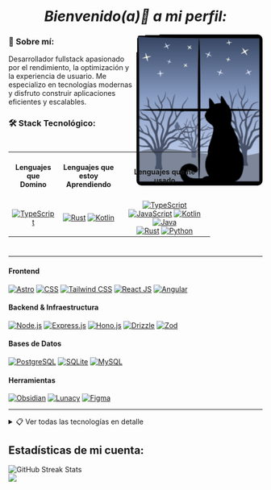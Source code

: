 <h1 align="center"><em>Bienvenido(a)👋 a mi perfil: </em></strong></h1>

<img align="right" src="./cat-1423_256.gif" width="250" height="300" align="top" style="border-radius:10px;">

### 🔗 Sobre mí:

Desarrollador fullstack apasionado por el rendimiento, la optimización y la experiencia de usuario. Me especializo en tecnologías modernas y disfruto construir aplicaciones eficientes y escalables.

### 🛠️ Stack Tecnológico:

<div style="display: flex; align-items: flex-start; justify-content: space-between; flex-wrap: wrap; gap: 20px; padding: 10px 0;">

  <!-- Tabla a la izquierda -->
  <div style="overflow-x: auto; flex: 1; min-width: 400px;">
    <table style="width: 100%; border-collapse: collapse; text-align: center;">
      <tr>
        <td><h4>Lenguajes que<br><span>Domino</span></h4></td>
        <td><h4>Lenguajes que<br><span>estoy Aprendiendo</span></h4></td>
        <td><h4>Lenguajes que he usado</h4></td>
      </tr>
      <tr>
        <td>
          <a href="https://www.typescriptlang.org/" target="_blank" title="TypeScript">
            <img src="https://skillicons.dev/icons?i=ts" alt="TypeScript"/></a>
        </td>
        <td>
          <a href="https://rust-lang.org/" target="_blank" title="Rust">
            <img src="https://skillicons.dev/icons?i=rust" alt="Rust" /></a>
          <a href="https://kotlinlang.org/" target="_blank" title="Kotlin">
            <img src="https://skillicons.dev/icons?i=kotlin" alt="Kotlin" /></a>
        </td>
        <td>
          <a href="https://www.typescriptlang.org/" target="_blank" title="TypeScript">
            <img src="https://skillicons.dev/icons?i=ts" alt="TypeScript" /></a>
          <a href="https://developer.mozilla.org/es/docs/Learn_web_development/Core/Scripting/What_is_JavaScript" target="_blank" title="JavaScript">
            <img src="https://skillicons.dev/icons?i=js" alt="JavaScript" /></a>
          <a href="https://kotlinlang.org/" target="_blank" title="Kotlin">
            <img src="https://skillicons.dev/icons?i=kotlin" alt="Kotlin" /></a>
          <a href="https://www.java.com/es/" target="_blank" title="Java">
            <img src="https://skillicons.dev/icons?i=java" alt="Java" /></a>
          <br>
          <a href="https://rust-lang.org/" target="_blank" title="Rust">
            <img src="https://skillicons.dev/icons?i=rust" alt="Rust" /></a>
          <a href="https://www.python.org/" target="_blank" title="Python">
            <img src="https://skillicons.dev/icons?i=python" alt="Python" /></a>
        </td>
      </tr>
    </table>
  </div>

</div>

---

#### Frontend

[![Astro][astro-badge]][astro-url]
[![CSS][css-badge]][css-url]
[![Tailwind CSS][tailwind-badge]][tailwind-url]
[![React JS][react-badge]][react-url]
[![Angular][angular-badge]][angular-url]

#### Backend & Infraestructura

[![Node.js][node-badge]][node-url]
[![Express.js][express-badge]][express-url]
[![Hono.js][hono-badge]][hono-url]
[![Drizzle][drizzle-badge]][drizzle-url]
[![Zod][zod-badge]][zod-url]

#### Bases de Datos

<div align="left">
  <a href="https://www.postgresql.org/" target="_blank">
    <img src="https://skillicons.dev/icons?i=postgres" alt="PostgreSQL" /></a>
  <a href="https://www.sqlite.org/" target="_blank">
    <img src="https://skillicons.dev/icons?i=sqlite" alt="SQLite" /></a>
  <a href="https://www.mysql.com/" target="_blank">
    <img src="https://skillicons.dev/icons?i=mysql" alt="MySQL" /></a>
</div>

#### Herramientas

[![Obsidian][obsidian-badge]][obsidian-url]
[![Lunacy][lunacy-badge]][lunacy-url]
[![Figma][figma-badge]][figma-url]

---

<details>
<summary>📋 Ver todas las tecnologías en detalle</summary>
<br/>

#### Lenguajes

[![Typescript][typescript-badge]][typescript-url]

#### Frontend & Diseño

[![Astro][astro-badge]][astro-url]
[![CSS][css-badge]][css-url]
[![Tailwind CSS][tailwind-badge]][tailwind-url]
[![React JS][react-badge]][react-url]
[![Angular][angular-badge]][angular-url]

#### Bases de Datos

[![PostgresSQL][postgres-badge]][postgres-url]
[![SQLite][SQLite-badge]][SQLite-url]
[![MySQL][mysql-badge]][mysql-url]

#### Herramientas

[![Obsidian][obsidian-badge]][obsidian-url]
[![Lunacy][lunacy-badge]][lunacy-url]
[![Figma][figma-badge]][figma-url]

</details>

## Estadísticas de mi cuenta:

<section style="text-align:left">
<img src="https://nirzak-streak-stats.vercel.app/?user=Alex-MRdevV&&card_width=470&theme=aura&locale=es&Type=compact" alt="GitHub Streak Stats"/>
</section>
<section>
<img src="https://github-readme-stats.vercel.app/api/top-langs/?username=Alex-MRdevV&layout=compact&langs_count=8&theme=radical" />
</section>

[Badges junto a las URLS para cualquier tipo de base de datos intercambiables.]: #
[postgres-url]: https://www.postgresql.org/
[postgres-badge]: https://img.shields.io/badge/postgres-%23316192.svg?style=for-the-badge&logo=postgresql&logoColor=white
[SQLite-url]: https://www.sqlite.org/
[SQLite-badge]: https://img.shields.io/badge/sqlite-%2307405e.svg?style=for-the-badge&logo=sqlite&logoColor=white
[mysql-url]: https://www.mysql.com/
[mysql-badge]: https://img.shields.io/badge/mysql-%3373f.svg?style=for-the-badge&logo=mysql&logoColor=black
[Badges junto a las URLS para cualquier tipo de herramientas y tecnologías intercambiables.]: #
[typescript-url]: https://www.typescriptlang.org/
[typescript-badge]: https://img.shields.io/badge/Typescript-007ACC?style=for-the-badge&logo=typescript&logoColor=white&color=352899
[zod-url]: https://zod.dev/
[zod-badge]: https://img.shields.io/badge/zod-F2957d?style=for-the-badge&logo=zod&logoColor=blue
[obsidian-url]: https://obsidian.md/
[obsidian-badge]: https://img.shields.io/badge/Obsidian-%23403d77.svg?style=for-the-badge&logo=obsidian&logoColor=8b12d5
[Badges junto a las URLS para el frontend y diseño.]: #
[astro-url]: https://astro.build/
[astro-badge]: https://img.shields.io/badge/Astro-fff?style=for-the-badge&logo=astro&logoColor=bd303a&color=352563
[tailwind-url]: https://tailwindcss.com/
[tailwind-badge]: https://img.shields.io/badge/Tailwind-ffffff?style=for-the-badge&logo=tailwindcss&logoColor=38bdf8
[css-url]: https:
[css-badge]: https://img.shields.io/badge/css-black?style=for-the-badge&logo=css3&logoColor=white&color=233e81
[react-url]: https://es.react.dev/
[react-badge]: https://shields.io/badge/react-white?style=for-the-badge&logo=react&logoColor=white&color=352563
[angular-url]: https://angular.io/
[angular-badge]: https://img.shields.io/badge/Angular-A232FC?style=for-the-badge&logo=angular&logoColor=EA193D
[lunacy-url]: https://iconos8.es/lunacy
[lunacy-badge]: https://shields.io/badge/Lunacy-179DE9?style=for-the-badge&logo=lunacy&logoColor=white&color=2cc0e4
[figma-url]: https://figma.com/
[figma-badge]: https://img.shields.io/badge/figma-%23F24E1E.svg?style=for-the-badge&logo=figma&logoColor=white
[Badges junto a las URLS para el backend y todo lo no visto por el user final.]: #
[node-url]: https://nodejs.org/en
[node-badge]: https://img.shields.io/badge/node.js-6DA55F?style=for-the-badge&logo=node.js&logoColor=white
[express-url]: https://expressjs.com/
[express-badge]: https://img.shields.io/badge/express.js-%23404d59.svg?style=for-the-badge&logo=express&logoColor=%2361DAFB
[hono-url]: https://honojs.dev/
[hono-badge]: https://img.shields.io/badge/honojs-F2959d?style=for-the-badge&logo=hono&logoColor=red
[drizzle-url]: https://orm.drizzle.team/docs/overview
[drizzle-badge]: https://img.shields.io/badge/drizzle-%23403d77.svg?style=for-the-badge&logo=drizzle&logoColor=green
